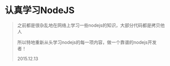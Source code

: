 # 认真学习NodeJS

> 之前都是很杂乱地在网络上学习一些nodejs的知识，大部分代码都是拷贝他人
> 
> 所以特地重新从头学习nodejs的每一项内容，做一个靠谱的nodejs开发者！
>
> 2015.12.13